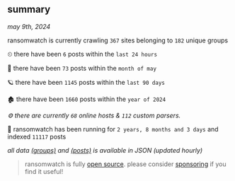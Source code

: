 
## summary
_may 9th, 2024_

ransomwatch is currently crawling `367` sites belonging to `182` unique groups

⏲ there have been `6` posts within the `last 24 hours`

🦈 there have been `73` posts within the `month of may`

🪐 there have been `1145` posts within the `last 90 days`

🏚 there have been `1660` posts within the `year of 2024`

_⚙️ there are currently `68` online hosts & `112` custom parsers._

🦕 ransomwatch has been running for `2 years, 8 months and 3 days` and indexed `11117` posts

_all data  [(groups)](http://ransomwhat.telemetry.ltd/groups) and [(posts)](http://ransomwhat.telemetry.ltd/posts) is available in JSON (updated hourly)_

> ransomwatch is fully [open source](https://github.com/joshhighet/ransomwatch#ransomwatch--). please consider [sponsoring](https://github.com/sponsors/joshhighet) if you find it useful!
